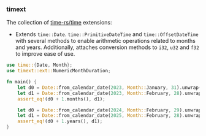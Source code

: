 ### timext

The collection of [time-rs/time](https://github.com/time-rs/time/) extensions:

- Extends `time::Date`. `time::PrimitiveDateTime` and `time::OffsetDateTime` with
  several methods to enable arithmetic operations related to months and years.
  Additionally, attaches conversion methods to `i32`, `u32` and `f32` to improve
  ease of use.

```rust
use time::{Date, Month};
use timext::ext::NumericMonthDuration;

fn main() {
    let d0 = Date::from_calendar_date(2023, Month::January, 31).unwrap();
    let d1 = Date::from_calendar_date(2023, Month::February, 28).unwrap();
    assert_eq!(d0 + 1.months(), d1);

    let d0 = Date::from_calendar_date(2024, Month::February, 29).unwrap();
    let d1 = Date::from_calendar_date(2025, Month::February, 28).unwrap();
    assert_eq!(d0 + 1.years(), d1);
}
```

